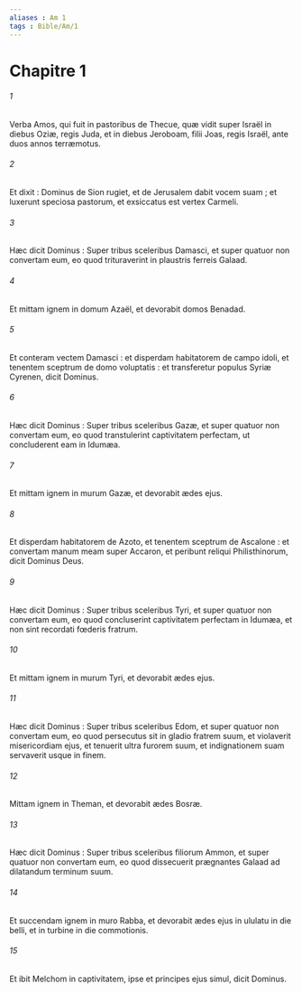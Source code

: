 ```yaml
---
aliases : Am 1
tags : Bible/Am/1
---
```


# Chapitre 1

###### 1
Verba Amos, qui fuit in pastoribus de Thecue, quæ vidit super Israël in diebus Oziæ, regis Juda, et in diebus Jeroboam, filii Joas, regis Israël, ante duos annos terræmotus.
###### 2
Et dixit : Dominus de Sion rugiet, et de Jerusalem dabit vocem suam ; et luxerunt speciosa pastorum, et exsiccatus est vertex Carmeli.
###### 3
Hæc dicit Dominus : Super tribus sceleribus Damasci, et super quatuor non convertam eum, eo quod trituraverint in plaustris ferreis Galaad.
###### 4
Et mittam ignem in domum Azaël, et devorabit domos Benadad.
###### 5
Et conteram vectem Damasci : et disperdam habitatorem de campo idoli, et tenentem sceptrum de domo voluptatis : et transferetur populus Syriæ Cyrenen, dicit Dominus.
###### 6
Hæc dicit Dominus : Super tribus sceleribus Gazæ, et super quatuor non convertam eum, eo quod transtulerint captivitatem perfectam, ut concluderent eam in Idumæa.
###### 7
Et mittam ignem in murum Gazæ, et devorabit ædes ejus.
###### 8
Et disperdam habitatorem de Azoto, et tenentem sceptrum de Ascalone : et convertam manum meam super Accaron, et peribunt reliqui Philisthinorum, dicit Dominus Deus.
###### 9
Hæc dicit Dominus : Super tribus sceleribus Tyri, et super quatuor non convertam eum, eo quod concluserint captivitatem perfectam in Idumæa, et non sint recordati fœderis fratrum.
###### 10
Et mittam ignem in murum Tyri, et devorabit ædes ejus.
###### 11
Hæc dicit Dominus : Super tribus sceleribus Edom, et super quatuor non convertam eum, eo quod persecutus sit in gladio fratrem suum, et violaverit misericordiam ejus, et tenuerit ultra furorem suum, et indignationem suam servaverit usque in finem.
###### 12
Mittam ignem in Theman, et devorabit ædes Bosræ.
###### 13
Hæc dicit Dominus : Super tribus sceleribus filiorum Ammon, et super quatuor non convertam eum, eo quod dissecuerit prægnantes Galaad ad dilatandum terminum suum.
###### 14
Et succendam ignem in muro Rabba, et devorabit ædes ejus in ululatu in die belli, et in turbine in die commotionis.
###### 15
Et ibit Melchom in captivitatem, ipse et principes ejus simul, dicit Dominus.
